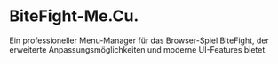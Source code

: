 # BiteFight-Me.Cu.
Ein professioneller Menu-Manager für das Browser-Spiel BiteFight, der erweiterte Anpassungsmöglichkeiten und moderne UI-Features bietet.
